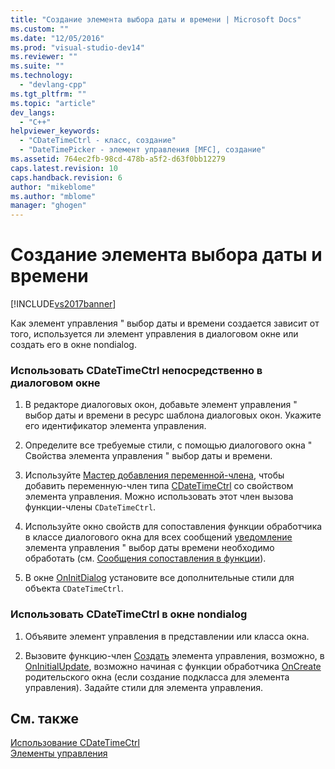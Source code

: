 ```yaml
---
title: "Создание элемента выбора даты и времени | Microsoft Docs"
ms.custom: ""
ms.date: "12/05/2016"
ms.prod: "visual-studio-dev14"
ms.reviewer: ""
ms.suite: ""
ms.technology: 
  - "devlang-cpp"
ms.tgt_pltfrm: ""
ms.topic: "article"
dev_langs: 
  - "C++"
helpviewer_keywords: 
  - "CDateTimeCtrl - класс, создание"
  - "DateTimePicker - элемент управления [MFC], создание"
ms.assetid: 764ec2fb-98cd-478b-a5f2-d63f0bb12279
caps.latest.revision: 10
caps.handback.revision: 6
author: "mikeblome"
ms.author: "mblome"
manager: "ghogen"
---
```

# Создание элемента выбора даты и времени
[!INCLUDE[vs2017banner](../assembler/inline/includes/vs2017banner.md)]

Как элемент управления " выбор даты и времени создается зависит от того, используется ли элемент управления в диалоговом окне или создать его в окне nondialog.  
  
### Использовать CDateTimeCtrl непосредственно в диалоговом окне  
  
1.  В редакторе диалоговых окон, добавьте элемент управления " выбор даты и времени в ресурс шаблона диалоговых окон.  Укажите его идентификатор элемента управления.  
  
2.  Определите все требуемые стили, с помощью диалогового окна " Свойства элемента управления " выбор даты и времени.  
  
3.  Используйте [Мастер добавления переменной\-члена](../ide/adding-a-member-variable-visual-cpp.md), чтобы добавить переменную\-член типа [CDateTimeCtrl](../mfc/reference/cdatetimectrl-class.md) со свойством элемента управления.  Можно использовать этот член вызова функции\-члены `CDateTimeCtrl`.  
  
4.  Используйте окно свойств для сопоставления функции обработчика в классе диалогового окна для всех сообщений [уведомление](../mfc/processing-notification-messages-in-date-and-time-picker-controls.md) элемента управления " выбор даты времени необходимо обработать \(см. [Сообщения сопоставления в функции](../Topic/Mapping%20Messages%20to%20Functions.md)\).  
  
5.  В окне [OnInitDialog](../Topic/CDialog::OnInitDialog.md) установите все дополнительные стили для объекта `CDateTimeCtrl`.  
  
### Использовать CDateTimeCtrl в окне nondialog  
  
1.  Объявите элемент управления в представлении или класса окна.  
  
2.  Вызовите функцию\-член [Создать](../Topic/CTabCtrl::Create.md) элемента управления, возможно, в [OnInitialUpdate](../Topic/CView::OnInitialUpdate.md), возможно начиная с функции обработчика [OnCreate](../Topic/CWnd::OnCreate.md) родительского окна \(если создание подкласса для элемента управления\).  Задайте стили для элемента управления.  
  
## См. также  
 [Использование CDateTimeCtrl](../mfc/using-cdatetimectrl.md)   
 [Элементы управления](../mfc/controls-mfc.md)